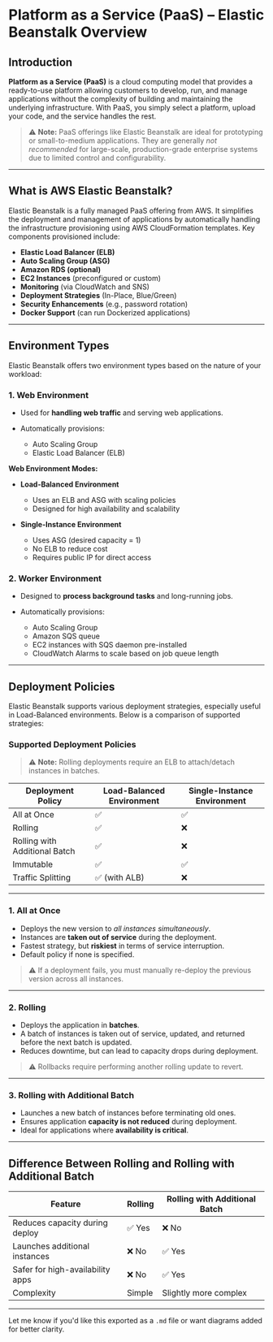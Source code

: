 # Platform as a Service (PaaS) – Elastic Beanstalk Overview

## Introduction

**Platform as a Service (PaaS)** is a cloud computing model that provides a ready-to-use platform allowing customers to develop, run, and manage applications without the complexity of building and maintaining the underlying infrastructure. With PaaS, you simply select a platform, upload your code, and the service handles the rest.

> ⚠️ **Note:** PaaS offerings like Elastic Beanstalk are ideal for prototyping or small-to-medium applications. They are generally *not recommended* for large-scale, production-grade enterprise systems due to limited control and configurability.

---

## What is AWS Elastic Beanstalk?

Elastic Beanstalk is a fully managed PaaS offering from AWS. It simplifies the deployment and management of applications by automatically handling the infrastructure provisioning using AWS CloudFormation templates. Key components provisioned include:

* **Elastic Load Balancer (ELB)**
* **Auto Scaling Group (ASG)**
* **Amazon RDS (optional)**
* **EC2 Instances** (preconfigured or custom)
* **Monitoring** (via CloudWatch and SNS)
* **Deployment Strategies** (In-Place, Blue/Green)
* **Security Enhancements** (e.g., password rotation)
* **Docker Support** (can run Dockerized applications)

---

## Environment Types

Elastic Beanstalk offers two environment types based on the nature of your workload:

### 1. Web Environment

* Used for **handling web traffic** and serving web applications.
* Automatically provisions:

  * Auto Scaling Group
  * Elastic Load Balancer (ELB)

**Web Environment Modes:**

* **Load-Balanced Environment**

  * Uses an ELB and ASG with scaling policies
  * Designed for high availability and scalability
* **Single-Instance Environment**

  * Uses ASG (desired capacity = 1)
  * No ELB to reduce cost
  * Requires public IP for direct access

### 2. Worker Environment

* Designed to **process background tasks** and long-running jobs.
* Automatically provisions:

  * Auto Scaling Group
  * Amazon SQS queue
  * EC2 instances with SQS daemon pre-installed
  * CloudWatch Alarms to scale based on job queue length

---

## Deployment Policies

Elastic Beanstalk supports various deployment strategies, especially useful in Load-Balanced environments. Below is a comparison of supported strategies:

### Supported Deployment Policies

> ⚠️ **Note:** Rolling deployments require an ELB to attach/detach instances in batches.

| Deployment Policy             | Load-Balanced Environment | Single-Instance Environment |
| ----------------------------- | ------------------------- | --------------------------- |
| All at Once                   | ✅                         | ✅                           |
| Rolling                       | ✅                         | ❌                           |
| Rolling with Additional Batch | ✅                         | ❌                           |
| Immutable                     | ✅                         | ✅                           |
| Traffic Splitting             | ✅ (with ALB)              | ❌                           |

---

### 1. **All at Once**

* Deploys the new version to *all instances simultaneously*.
* Instances are **taken out of service** during the deployment.
* Fastest strategy, but **riskiest** in terms of service interruption.
* Default policy if none is specified.

> ⚠️ If a deployment fails, you must manually re-deploy the previous version across all instances.

---

### 2. **Rolling**

* Deploys the application in **batches**.
* A batch of instances is taken out of service, updated, and returned before the next batch is updated.
* Reduces downtime, but can lead to capacity drops during deployment.

> ⚠️ Rollbacks require performing another rolling update to revert.

---

### 3. **Rolling with Additional Batch**

* Launches a new batch of instances before terminating old ones.
* Ensures application **capacity is not reduced** during deployment.
* Ideal for applications where **availability is critical**.

---

## Difference Between Rolling and Rolling with Additional Batch

| Feature                          | Rolling | Rolling with Additional Batch |
| -------------------------------- | ------- | ----------------------------- |
| Reduces capacity during deploy   | ✅ Yes   | ❌ No                          |
| Launches additional instances    | ❌ No    | ✅ Yes                         |
| Safer for high-availability apps | ❌ No    | ✅ Yes                         |
| Complexity                       | Simple  | Slightly more complex         |

---

Let me know if you'd like this exported as a `.md` file or want diagrams added for better clarity.
